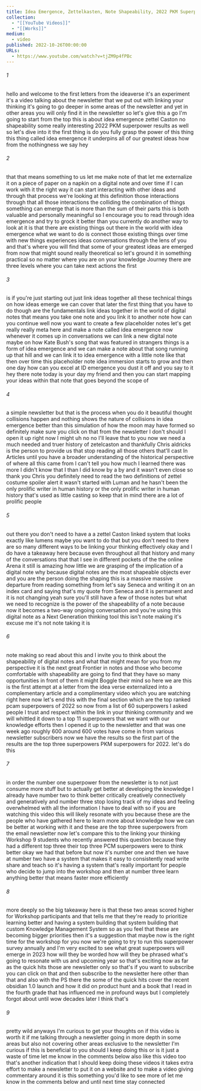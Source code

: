 ```yaml
---
title: Idea Emergence, Zettelkasten, Note Shapeability, 2022 PKM Superpowers, Obsidian 1.0 on Product Hunt
collection:
  - "[[YouTube Videos]]"
  - "[[Works]]"
medium:
  - video
published: 2022-10-26T00:00:00
URLs:
  - https://www.youtube.com/watch?v=tjZM9p4fPBc
---
```


###### 1

hello and welcome to the first letters from the ideaverse it's an experiment it's a video talking about the newsletter that we put out with linking your thinking it's going to go deeper in some areas of the newsletter and yet in other areas you will only find it in the newsletter so let's give this a go I'm going to start from the top this is about idea emergence zettel Caston no shapeability some really interesting 2022 PKM superpower results as well so let's dive into it the first thing is do you fully grasp the power of this thing this thing called idea emergence it underpins all of our greatest ideas how from the nothingness we say hey

###### 2

that that means something to us let me make note of that let me externalize it on a piece of paper on a napkin on a digital note and over time if I can work with it the right way it can start interacting with other ideas and through that process we're looking at this definition those interactions through that all those interactions the colliding the combination of things something can emerge that is more than the sum of their parts this is both valuable and personally meaningful so I encourage you to read through idea emergence and try to grock it better than you currently do another way to look at it is that there are existing things out there in the world with idea emergence what we want to do is connect those existing things over time with new things experiences ideas conversations through the lens of you and that's where you will find that some of your greatest ideas are emerged from now that might sound really theoretical so let's ground it in something practical so no matter where you are on your knowledge Journey there are three levels where you can take next actions the first

###### 3

is if you're just starting out just link ideas together all these technical things on how ideas emerge we can cover that later the first thing that you have to do though are the fundamentals link ideas together in the world of digital notes that means you take one note and you link it to another note how can you continue well now you want to create a few placeholder notes let's get really really meta here and make a note called idea emergence now whenever it comes up in conversations we can link a new digital note maybe on how Kate Bush's song that was featured in strangers things is a form of idea emergence and we can make a note about that song running up that hill and we can link it to idea emergence with a little note like that then over time this placeholder note idea immersion starts to grow and then one day how can you excel at ID emergence you dust it off and you say to it hey there note today is your day my friend and then you can start mapping your ideas within that note that goes beyond the scope of

###### 4

a simple newsletter but that is the process when you do it beautiful thought collisions happen and nothing shows the nature of collisions in idea emergence better than this simulation of how the moon may have formed so definitely make sure you click on that from the newsletter I don't should I open it up right now I might uh no no I'll leave that to you now we need a much needed and truer history of zetelcaston and thankfully Chris aldricks is the person to provide us that stop reading all those others that'll cast In Articles until you have a broader understanding of the historical perspective of where all this came from I can't tell you how much I learned there was more I didn't know that I than I did know by a by and it wasn't even close so thank you Chris you definitely need to read the two definitions of zettel costume spoiler alert it wasn't started with Luman and he hasn't been the only prolific writer in human history or the only prolific writer in human history that's used as little casting so keep that in mind there are a lot of prolific people

###### 5

out there you don't need to have a a zettel Caston linked system that looks exactly like lumens maybe you want to do that but you don't need to there are so many different ways to be linking your thinking effectively okay and I do have a takeaway here because even throughout all that history and many of the conversations that that I see in different pockets of the the online Arena it still is amazing how little we are grasping of the implication of a digital note why because digital notes are the most shapeable objects ever and you are the person doing the shaping this is a massive massive departure from reading something from let's say Seneca and writing it on an index card and saying that's my quote from Seneca and it is permanent and it is not changing yeah sure you'll still have a few of those notes but what we need to recognize is the power of the shapeability of a note because now it becomes a two-way ongoing conversation and you're using this digital note as a Next Generation thinking tool this isn't note making it's excuse me it's not note taking it is

###### 6

note making so read about this and I invite you to think about the shapeability of digital notes and what that might mean for you from my perspective it is the next great Frontier in notes and those who become comfortable with shapeability are going to find that they have so many opportunities in front of them it might Boggle their mind so here we are this is the first attempt at a letter from the idea verse externalized into a complementary article and a complimentary video which you are watching right here now let's end this with the final section which are the top ranked pcam superpowers of 2022 so now from a list of 60 superpowers I asked people I trust and respect within the link in your thinking community and we will whittled it down to a top 11 superpowers that we want with our knowledge efforts then I opened it up to the newsletter and that was one week ago roughly 600 around 600 votes have come in from various newsletter subscribers now we have the results so the first part of the results are the top three superpowers PKM superpowers for 2022. let's do this

###### 7

in order the number one superpower from the newsletter is to not just consume more stuff but to actually get better at developing the knowledge I already have number two to think better critically creatively connectively and generatively and number three stop losing track of my ideas and feeling overwhelmed with all the information I have to deal with so if you are watching this video this will likely resonate with you because these are the people who have gathered here to learn more about knowledge how we can be better at working with it and these are the top three superpowers from the email newsletter now let's compare this to the linking your thinking Workshop 9 students who recently answered this question because they had a different top three their top three PCM superpowers were to think better okay we had that before but now it's number one and then we have at number two have a system that makes it easy to consistently read write share and teach so it's having a system that's really important for people who decide to jump into the workshop and then at number three learn anything better that means faster more efficiently

###### 8

more deeply so the big takeaway here is that these two areas scored higher for Workshop participants and that tells me that they're ready to prioritize learning better and having a system building that system building that custom Knowledge Management System so as you feel that these are becoming bigger priorities then it's a suggestion that maybe now is the right time for the workshop for you now we're going to try to run this superpower survey annually and I'm very excited to see what great superpowers will emerge in 2023 how will they be worded how will they be phrased what's going to resonate with us and upcoming year so that's exciting now as far as the quick hits those are newsletter only so that's if you want to subscribe you can click on that and then subscribe to the newsletter here other than that and also with the PS there the some of the quick hits cover the recent obsidian 1.0 launch and how it did on product hunt and a book that I read in the fourth grade that has influenced me in profound ways but I completely forgot about until wow decades later I think that's

###### 9

pretty wild anyways I'm curious to get your thoughts on if this video is worth it if me talking through a newsletter going in more depth in some areas but also not covering other areas exclusive to the newsletter I'm curious if this is beneficial to you should I keep doing this or is it just a waste of time let me know in the comments below also like this video too that's another indication that I should keep doing these videos it takes extra effort to make a newsletter to put it on a website and to make a video giving commentary around it is this something you'd like to see more of let me know in the comments below and until next time stay connected
